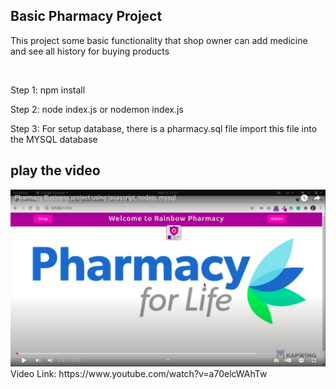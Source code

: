 <h2>Basic Pharmacy Project</h2>
<p>This project some basic functionality that shop owner can add medicine and see all history for buying products</p>
<br>
<p>Step 1: npm install</p>
<p>Step 2: node index.js or nodemon index.js</p>
<p>Step 3: For setup database, there is a pharmacy.sql file import this file into the MYSQL database</p>
<h2> play the video </h2>
<img src="img/s1.png" />
Video Link: https://www.youtube.com/watch?v=a70elcWAhTw
